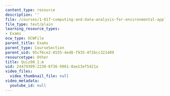 ```yaml
---
content_type: resource
description: ''
file: /courses/1-017-computing-and-data-analysis-for-environmental-applications-fall-2003/2447930922306f3699618ae13ef5421a_Quiz00_1.m
file_type: text/plain
learning_resource_types:
- Exams
ocw_type: OCWFile
parent_title: Exams
parent_type: CourseSection
parent_uid: 95cf6ce2-8555-4ed8-f935-4f1bcc321409
resourcetype: Other
title: Quiz00_1.m
uid: 24479309-2230-6f36-9961-8ae13ef5421a
video_files:
  video_thumbnail_file: null
video_metadata:
  youtube_id: null
---
```

